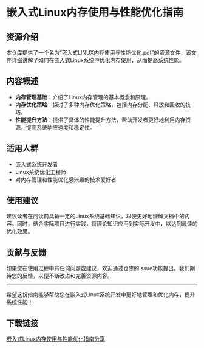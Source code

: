 # 嵌入式Linux内存使用与性能优化指南

## 资源介绍

本仓库提供了一个名为“嵌入式LINUX内存使用与性能优化.pdf”的资源文件，该文件详细讲解了如何在嵌入式Linux系统中优化内存使用，从而提高系统性能。

## 内容概述

- **内存管理基础**：介绍了Linux内存管理的基本概念和原理。
- **内存优化策略**：探讨了多种内存优化策略，包括内存分配、释放和回收的技巧。
- **性能提升方法**：提供了具体的性能提升方法，帮助开发者更好地利用内存资源，提高系统响应速度和稳定性。

## 适用人群

- 嵌入式系统开发者
- Linux系统优化工程师
- 对内存管理和性能优化感兴趣的技术爱好者

## 使用建议

建议读者在阅读前具备一定的Linux系统基础知识，以便更好地理解文档中的内容。同时，结合实际项目进行实践，将理论知识应用到实际开发中，以达到最佳的优化效果。

## 贡献与反馈

如果您在使用过程中有任何问题或建议，欢迎通过仓库的Issue功能提出。我们期待您的反馈，以便不断改进和完善资源内容。

---

希望这份指南能够帮助您在嵌入式Linux系统开发中更好地管理和优化内存，提升系统性能！

## 下载链接

[嵌入式Linux内存使用与性能优化指南分享](https://pan.quark.cn/s/c39ba0718c38)